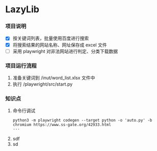 # LazyLib

### 项目说明
- [x] 按关键词列表，批量使用百度进行搜索
- [x] 将搜索结果的网站名称、网址保存成 excel 文件
- [ ] 采用 playwright 对非法网站进行判定、分类下载数据

### 项目运行流程
1. 准备关键词到 /inut/word_list.xlsx 文件中
2. 执行 /playwright/src/start.py


### 知识点
1. 命令行调试
    ```
    python3 -m playwright codegen --target python -o 'auto.py' -b chromium https://www.ss-gate.org/42933.html
    ···
3. sdf 
4. sd 